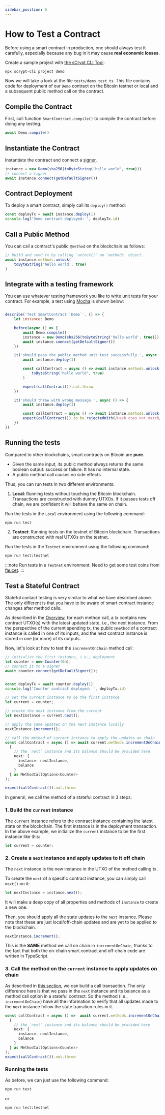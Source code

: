 ```yaml
---
sidebar_position: 5
---
```


# How to Test a Contract

Before using a smart contract in production, one should always test it carefully, especially because any bug in it may cause **real economic losses**.


Create a sample project with [the sCrypt CLI Tool](./installation.md#the-scrypt-cli-tool):

```sh
npx scrypt-cli project demo
```

Now we will take a look at the file `tests/demo.test.ts`. This file contains code for deployment of our `Demo` contract on the Bitcoin testnet or local and a subsequent public method call on the contract.


## Compile the Contract

First, call function `SmartContract.compile()` to compile the contract before doing any testing.

```ts
await Demo.compile()
```

## Instantiate the Contract

Instantiate the contract and connect a [signer](./how-to-deploy-and-call-a-contract/how-to-deploy-and-call-a-contract.md#signer).

```ts
instance = new Demo(sha256(toByteString('hello world', true)))
// connect a signer
await instance.connect(getDefaultSigner())
```


## Contract Deployment

To deploy a smart contract, simply call its `deploy()` method:

```ts
const deployTx = await instance.deploy(1)
console.log('Demo contract deployed: ', deployTx.id)
```

## Call a Public Method

You can call a contract's public `@method` on the blockchain as follows:

```ts
// build and send tx by calling `unlock()` on `methods` object.
await instance.methods.unlock(
    toByteString('hello world', true)
)
```

## Integrate with a testing framework

You can use whatever testing framework you like to write unit tests for your contract. For example, a test using [Mocha](https://mochajs.org/) is shown below:

```js

describe('Test SmartContract `Demo`', () => {
    let instance: Demo

    before(async () => {
        await Demo.compile()
        instance = new Demo(sha256(toByteString('hello world', true)))
        await instance.connect(getDefaultSigner())
    })

    it('should pass the public method unit test successfully.', async () => {
        await instance.deploy(1)

        const callContract = async () => await instance.methods.unlock(
            toByteString('hello world', true)
        )

        expect(callContract()).not.throw
    })

    it('should throw with wrong message.', async () => {
        await instance.deploy(1)

        const callContract = async () => await instance.methods.unlock(toByteString('wrong message', true))
        expect(callContract()).to.be.rejectedWith(/Hash does not match/)
    })
})
```

## Running the tests


Compared to other blockchains, smart contracts on Bitcoin are **pure**.

* Given the same input, its public method always returns the same boolean output: success or failure. It has no internal state.
* A public method call causes no side effects.


Thus, you can run tests in two different environments:


1. **Local**: Running tests without touching the Bitcoin blockchain. Transactions are constructed with dummy UTXOs. If it passes tests off chain, we are confident it will behave the same on chain. 

Run the tests in the `Local` environment using the following command:

```sh
npm run test
```


2. **Testnet**: Running tests on the testnet of Bitcoin blockchain. Transactions are constructed with real UTXOs on the testnet.


Run the tests in the `Testnet` environment using the following command:

```sh
npm run test:testnet
```

:::note
Run tests in a `Testnet` environment. Need to get some test coins from [faucet](./how-to-deploy-and-call-a-contract/faucet.md).
:::


## Test a Stateful Contract

Stateful contact testing is very similar to what we have described above. The only different is that you have to be aware of smart contract instance changes after method calls.

As described in the [Overview](./how-to-write-a-contract/stateful-contract.md#overview), for each method call, a tx contains new contract UTXO(s) with the latest updated state, i.e., the next instance. From the perspective of the current spending tx, the public `@method` of a contract instance is called in one of its inputs, and the next contract instance is stored in one (or more) of its outputs.

Now, let's look at how to test the `incrementOnChain` method call:

```ts
// initialize the first instance, i.e., deployment
let counter = new Counter(0n);
// connect it to a signer
await counter.connect(getDefaultSigner());


const deployTx = await counter.deploy(1)
console.log('Counter contract deployed: ', deployTx.id)

// set the current instance to be the first instance
let current = counter;

// create the next instance from the current
let nextInstance = current.next();

// apply the same updates on the next instance locally
nextInstance.increment();

// call the method of current instance to apply the updates on chain
const callContract = async () => await current.methods.incrementOnChain(
  {
    // the `next` instance and its balance should be provided here
    next: {
      instance: nextInstance,
      balance
    }
  } as MethodCallOptions<Counter>
);

expect(callContract()).not.throw
```

In general, we call the method of a stateful contract in 3 steps:

### 1. Build the `current` instance

The `current` instance refers to the contract instance containing the latest state on the blockchain. The first instance is in the deployment transaction. In the above example, we initialize the `current` instance to be the first instance like this:

```ts
let current = counter;
```

### 2. Create a `next` instance and apply updates to it off chain

The `next` instance is the new instance in the UTXO of the method calling tx.

To create the `next` of a specific contract instance, you can simply call `next()` on it:

```ts
let nextInstance = instance.next();
```

It will make a deep copy of all properties and methods of `instance` to create a new one.

Then, you should apply all the state updates to the `next` instance. Please note that these are just local/off-chain updates and are yet to be applied to the blockchain.

```ts
nextInstance.increment();
```
This is the **SAME** method we call on chain in `incrementOnChain`, thanks to the fact that both the on-chain smart contract and off-chain code are written in TypeScript.

### 3. Call the method on the `current` instance to apply updates on chain

As described in [this section](#call-a-public-method), we can build a call transaction. The only difference here is that we pass in the `next` instance and its balance as a method call option in a stateful contract. So the method (i.e., `incrementOnChain`) have all the information to verify that all updates made to the `next` instance follow the state transition rules in it.

```ts
const callContract = async () =>  await current.methods.incrementOnChain(
  {
    // the `next` instance and its balance should be provided here
    next: {
      instance: nextInstance,
      balance
    }
  } as MethodCallOptions<Counter>
);
expect(callContract()).not.throw
```

### Running the tests

As before, we can just use the following command:

```sh
npm run test
```

or

```sh
npm run test:testnet
```